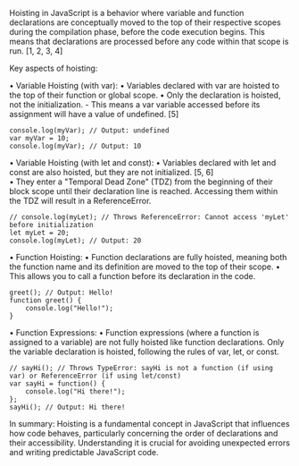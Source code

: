 Hoisting in JavaScript is a behavior where variable and function declarations are conceptually moved to the top of their respective scopes during the compilation phase, before the code execution begins. This means that declarations are processed before any code within that scope is run. [1, 2, 3, 4]  

Key aspects of hoisting: 

• Variable Hoisting (with var): 
	• Variables declared with var are hoisted to the top of their function or global scope. 
	• Only the declaration is hoisted, not the initialization. 
    - This means a var variable accessed before its assignment will have a value of undefined. [5]  

    console.log(myVar); // Output: undefined
    var myVar = 10;
    console.log(myVar); // Output: 10

• Variable Hoisting (with let and const): 
	• Variables declared with let and const are also hoisted, but they are not initialized. [5, 6]  
	• They enter a "Temporal Dead Zone" (TDZ) from the beginning of their block scope until their declaration line is reached. Accessing them within the TDZ will result in a ReferenceError. 

    // console.log(myLet); // Throws ReferenceError: Cannot access 'myLet' before initialization
    let myLet = 20;
    console.log(myLet); // Output: 20

• Function Hoisting: 
	• Function declarations are fully hoisted, meaning both the function name and its definition are moved to the top of their scope. 
	• This allows you to call a function before its declaration in the code. 

    greet(); // Output: Hello!
    function greet() {
        console.log("Hello!");
    }

• Function Expressions: 
	• Function expressions (where a function is assigned to a variable) are not fully hoisted like function declarations. Only the variable declaration is hoisted, following the rules of var, let, or const. 

    // sayHi(); // Throws TypeError: sayHi is not a function (if using var) or ReferenceError (if using let/const)
    var sayHi = function() {
        console.log("Hi there!");
    };
    sayHi(); // Output: Hi there!

In summary: Hoisting is a fundamental concept in JavaScript that influences how code behaves, particularly concerning the order of declarations and their accessibility. Understanding it is crucial for avoiding unexpected errors and writing predictable JavaScript code. 
